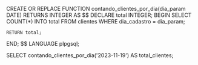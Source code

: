 CREATE OR REPLACE FUNCTION contando_clientes_por_dia(dia_param DATE)
RETURNS INTEGER AS $$
DECLARE
    total INTEGER;
BEGIN
    SELECT COUNT(*) INTO total
    FROM clientes
    WHERE dia_cadastro = dia_param;
    
    RETURN total;
END;
$$ LANGUAGE plpgsql;

SELECT contando_clientes_por_dia('2023-11-19') AS total_clientes;
